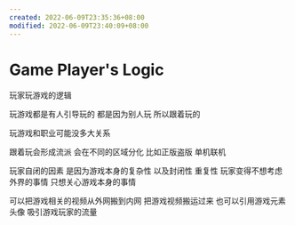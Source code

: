 ```yaml
---
created: 2022-06-09T23:35:36+08:00
modified: 2022-06-09T23:40:09+08:00
---
```


# Game Player's Logic

玩家玩游戏的逻辑

玩游戏都是有人引导玩的 都是因为别人玩 所以跟着玩的

玩游戏和职业可能没多大关系

跟着玩会形成流派 会在不同的区域分化 比如正版盗版 单机联机

玩家自闭的因素 是因为游戏本身的复杂性 以及封闭性 重复性 玩家变得不想考虑外界的事情 只想关心游戏本身的事情

可以把游戏相关的视频从外网搬到内网 把游戏视频搬运过来 也可以引用游戏元素 头像 吸引游戏玩家的流量
